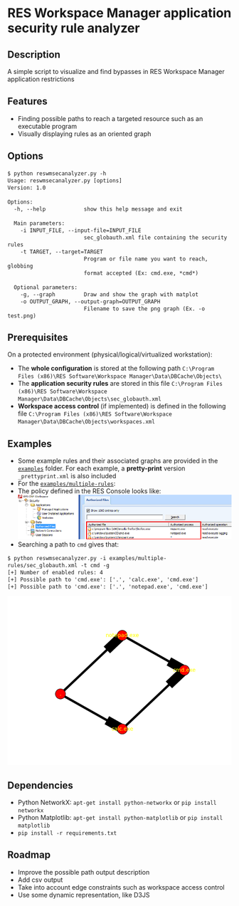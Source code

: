 RES Workspace Manager application security rule analyzer
========================================================

Description
-----------
A simple script to visualize and find bypasses in RES Workspace Manager application restrictions

Features
--------
* Finding possible paths to reach a targeted resource such as an executable program
* Visually displaying rules as an oriented graph

Options
-------
```
$ python reswmsecanalyzer.py -h
Usage: reswmsecanalyzer.py [options]
Version: 1.0

Options:
  -h, --help            show this help message and exit

  Main parameters:
    -i INPUT_FILE, --input-file=INPUT_FILE
                        sec_globauth.xml file containing the security rules
    -t TARGET, --target=TARGET
                        Program or file name you want to reach, globbing
                        format accepted (Ex: cmd.exe, *cmd*)

  Optional parameters:
    -g, --graph         Draw and show the graph with matplot
    -o OUTPUT_GRAPH, --output-graph=OUTPUT_GRAPH
                        Filename to save the png graph (Ex. -o test.png)
```

Prerequisites
-------------
On a protected environment (physical/logical/virtualized workstation):
* The **whole configuration** is stored at the following path `C:\Program Files (x86)\RES Software\Workspace Manager\Data\DBCache\Objects\`
* The **application security rules** are stored in this file `C:\Program Files (x86)\RES Software\Workspace Manager\Data\DBCache\Objects\sec_globauth.xml`
* **Workspace access control** (if implemented) is defined in the following file `C:\Program Files (x86)\RES Software\Workspace Manager\Data\DBCache\Objects\workspaces.xml`
 
Examples
--------
* Some example rules and their associated graphs are provided in the [`examples`](examples/) folder. For each example, a **pretty-print** version `_prettyprint.xml` is also included
* For the [`examples/multiple-rules`](examples/multiple-rules):
 * The policy defined in the RES Console looks like:
 ![](examples/multiple-rules/policy_example.png)
 * Searching a path to `cmd` gives that:
  ```
$ python reswmsecanalyzer.py -i examples/multiple-rules/sec_globauth.xml -t cmd -g
[+] Number of enabled rules: 4
[+] Possible path to 'cmd.exe': ['.', 'calc.exe', 'cmd.exe']
[+] Possible path to 'cmd.exe': ['.', 'notepad.exe', 'cmd.exe']
 ```
 ![](examples/multiple-rules/graph_to_cmd.png)

Dependencies
------------
* Python NetworkX: `apt-get install python-networkx` or `pip install networkx`
* Python Matplotlib: `apt-get install python-matplotlib` or `pip install matplotlib`
* `pip install -r requirements.txt`

Roadmap
-------
* Improve the possible path output description
* Add csv output
* Take into account edge constraints such as workspace access control
* Use some dynamic representation, like D3JS
